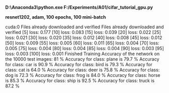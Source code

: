 **D:\Anaconda3\python.exe F:/Experiments/A01/cifar_tutorial_gpu.py**



**resnet1202, adam, 100 epochs, 100 mini-batch**

cuda:0
Files already downloaded and verified
Files already downloaded and verified
[5] loss: 0.177
[10] loss: 0.083
[15] loss: 0.039
[20] loss: 0.022
[25] loss: 0.021
[30] loss: 0.020
[35] loss: 0.012
[40] loss: 0.008
[45] loss: 0.012
[50] loss: 0.009
[55] loss: 0.005
[60] loss: 0.011
[65] loss: 0.004
[70] loss: 0.005
[75] loss: 0.004
[80] loss: 0.004
[85] loss: 0.004
[90] loss: 0.003
[95] loss: 0.003
[100] loss: 0.001
Finished Training
Accuracy of the network on the 10000 test images: 81 %
Accuracy for class: plane is 79.7 %
Accuracy for class: car   is 90.9 %
Accuracy for class: bird  is 79.3 %
Accuracy for class: cat   is 64.0 %
Accuracy for class: deer  is 75.8 %
Accuracy for class: dog   is 72.3 %
Accuracy for class: frog  is 84.0 %
Accuracy for class: horse is 85.3 %
Accuracy for class: ship  is 92.5 %
Accuracy for class: truck is 87.2 %






